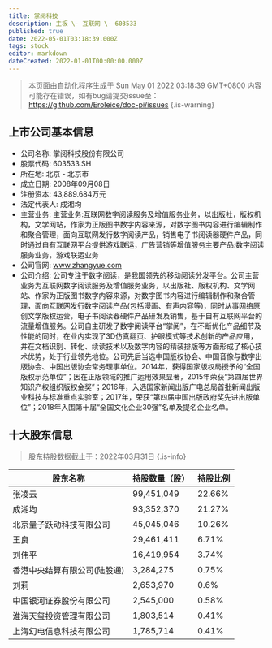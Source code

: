 ```yaml
---
title: 掌阅科技
description: 主板 \- 互联网 \- 603533
published: true
date: 2022-05-01T03:18:39.000Z
tags: stock
editor: markdown
dateCreated: 2022-01-01T00:00:00.000Z
---
```


> 本页面由自动化程序生成于 Sun May 01 2022 03:18:39 GMT+0800
> 内容可能存在错误，如有bug请提交issue至：https://github.com/Eroleice/doc-pi/issues
{.is-warning}

## 上市公司基本信息
- 公司名称: 掌阅科技股份有限公司
- 股票代码: 603533.SH
- 所在地: 北京 - 北京市
- 成立日期: 2008年09月08日
- 注册资本: 43,889.684万元
- 法定代表人: 成湘均
- 主营业务: 主营业务:互联网数字阅读服务及增值服务业务，以出版社，版权机构，文学网站，作家为正版图书数字内容来源，对数字图书内容进行编辑制作和聚合管理，面向互联网发行数字阅读产品，销售电子书阅读器硬件产品，同时通过自有互联网平台提供游戏联运，广告营销等增值服务主要产品:数字阅读服务业务，游戏联运业务
- 公司官网: www.zhangyue.com
- 公司介绍: 公司专注于数字阅读，是我国领先的移动阅读分发平台。公司主营业务为互联网数字阅读服务及增值服务业务，以出版社、版权机构、文学网站、作家为正版图书数字内容来源，对数字图书内容进行编辑制作和聚合管理，面向互联网发行数字阅读产品(包括漫画、有声内容等)，同时从事网络原创文学版权运营，电子书阅读器硬件产品研发及销售，基于自有互联网平台的流量增值服务。公司自主研发了数字阅读平台“掌阅”，在不断优化产品细节及性能的同时，在业内实现了3D仿真翻页、护眼模式等技术创新的产品应用，并在文档识别、转化、续读技术以及数字内容的精装排版等方面形成了核心技术优势，处于行业领先地位。公司先后当选中国版权协会、中国音像与数字出版协会、中国出版协会常务理事单位。2014年，获得国家版权局授予的“全国版权示范单位”；因在正版领域的推广运用效果显著，2015年荣获“第四届世界知识产权组织版权金奖”；2016年，入选国家新闻出版广电总局首批新闻出版业科技与标准重点实验室；2017年，荣获“第四届中国出版政府奖先进出版单位”；2018年入围第十届“全国文化企业30强”名单及提名企业名单。


## 十大股东信息
> 股东持股数据截止于：2022年03月31日
{.is-info}

| 股东名称 | 持股数量（股） | 持股比例 |
| --- | --- | --- |
| 张凌云 | 99,451,049 | 22.66% |
| 成湘均 | 93,352,370 | 21.27% |
| 北京量子跃动科技有限公司 | 45,045,046 | 10.26% |
| 王良 | 29,461,411 | 6.71% |
| 刘伟平 | 16,419,954 | 3.74% |
| 香港中央结算有限公司(陆股通) | 3,284,275 | 0.75% |
| 刘莉 | 2,653,970 | 0.6% |
| 中国银河证券股份有限公司 | 2,545,000 | 0.58% |
| 淮海天玺投资管理有限公司 | 1,803,514 | 0.41% |
| 上海幻电信息科技有限公司 | 1,785,714 | 0.41% |




